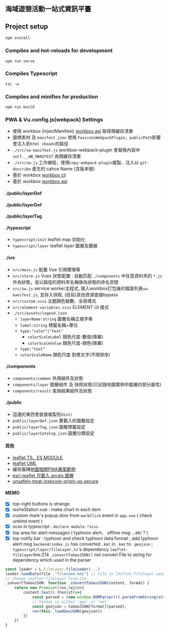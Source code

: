 ## 海域遊憩活動一站式資訊平臺

## Project setup
```
npm install
```

### Compiles and hot-reloads for development
```
npm run serve
```

### Compiles Typescript
```
tsc -w
```

### Compiles and minifies for production
```
npm run build
```

### PWA & Vu.config.js(webpack) Settings
* 使用 workbox (injectManifest) [workbox api](https://developers.google.com/web/tools/workbox/modules/workbox-webpack-plugin) 取得預緩存清單
* 圖標素材 及 `manifest.json` 使用 `FaviconsWebpackPlugin`，`publicPath`影響會注入到`html <head>`的路徑
* `./src/sw-manifest.js` workbox-webpack-plugin 會替換內容中 `self.__WB_MANIFEST` 為預緩存清單
* `./src/sw.js` 工作線程，使用`copy-webpack-plugin`複製、注入以 `git-describe` 產生的 cahce Name (含版本號)
* 基於 workbox [workbox cli](https://letswrite.tw/pwa-workbox-cli/)
* 基於 workbox [workbox api](https://developers.google.com/web/tools/workbox/modules/workbox-webpack-plugin)

#### ./public/layerDef
#### ./public/layerDef
#### ./public/layerTag

#### ./typescript
* `typescript/init` leaflet map 初始化 
* `typescript/layer` leaflet layer 圖層及擴展

#### ./src
* `src/main.js` 配置 Vue 引用模塊等
* `src/store.js` Vuex 狀態配置 : 自動匹配 `./components` 中任意資料夾的 `*.js` 作為狀態，並以路徑的資料夾名稱做為狀態的命名空間
* `src/sw.js` service worker主程式, 匯入workbox打包後的檔案列表`sw-manifest.js`, 並存入快取, (目前)其他資源直接bypass
* `src/custom.scss` 主題顏色變數、全局樣式
* `src/element-variables.scss` ELEMENT UI 樣式
* `./src/assets/legend.json`
    * `layerName:string` 圖層名稱正規字串
    * `label:string` 標籤名稱+單位
    * `type:"color"|"text"`
        * `colorScaleLabel` 顏色尺度-數值(降冪)
        * `colorScaleValue` 顏色尺度-顏色(降冪)
    * `type:"text"`
    * `colorScaleName` 顏色尺度 對應文字(不限排序)

#### ./components
* `components/common` 共用組件及狀態
* `components/layer` 圖層組件 及 快照狀態(只記錄地圖實例中圖層的部分屬性)
* `components/result` 查詢結果組件及狀態

#### ./public
* 這邊的東西會直接複製到`dist/`
* `public/layerDef.json` 要載入的圖層設定
* `public/layerTag.json` 圖層標籤設定
* `public/layerCatelog.json` 圖層分類設定

#### 其他
* [leaflet TS、ES MODULE](https://cli.vuejs.org/config/)
* [leaflet UML](https://leafletjs.com/examples/extending/class-diagram.html)
* 緩存圖磚[地圖相關PWA專案範例](https://github.com/reyemtm/pwa-maps)
* [esri-leaflet 可載入 arcgis 圖層](http://esri.github.io/esri-leaflet)
* [unsafely-treat-insecure-origin-as-secure](https://stackoverflow.com/questions/40696280/unsafely-treat-insecure-origin-as-secure-flag-is-not-working-on-chrome)

#### MEMO

- [X] top-right buttons is strange 
- [X] isoheStation.vue : make chart in each item
- [X] custom mark's popup dom from `markClick` event in `app.vue` ( check unbind event )
- [X] scss in typescript : `declare module.*scss`
- [X] top area for alert messages ( typhoon alert、 offline msg ...etc ? )
- [X] top notify bar : typhoon and check typhoon data format ; add typhoon alert msg `backend/index.js` has converted `.kml` in `.kmz` to `.geojson` ; `typescript/layer/fileLayer.ts`'s dependency `leaflet-filelayer`line:214 `_convertToGeoJSON()` not convert File to string for dependency which used in the parser
``` js
const loader = L.FileLayer.fileLoader(...)
loader.loadData(file ,"filename.kmz") // file in leaflet-filelayer wasn't converted string
// change leaflet-filelayer`line:214
_convertToGeoJSON: function _convertToGeoJSON(content, format) {
    return new Promise((res,rej)=>{
        content.text().then(str=>{
            const parsed = (new window.DOMParser()).parseFromString(str, 'text/xml')
            // Format is either 'gpx' or 'kml'
            const geojson = toGeoJSON[format](parsed);
            res(this._loadGeoJSON(geojson))
        })
    })
}
```

